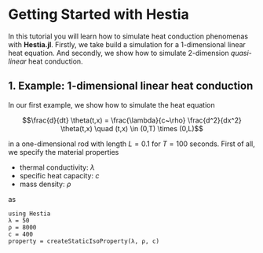 # Getting Started with Hestia

In this tutorial you will learn how to simulate heat conduction phenomenas with **Hestia.jl**. Firstly, we take build a simulation for a 1-dimensional linear heat equation. And secondly, we show how to simulate 2-dimension *quasi-linear* heat conduction.

## 1. Example: 1-dimensional linear heat conduction

In our first example, we show how to simulate the heat equation

```math
\frac{d}{dt} \theta(t,x) = \frac{\lambda}{c~\rho} \frac{d^2}{dx^2} \theta(t,x) \quad (t,x) \in (0,T) \times (0,L)
```

in a one-dimensional rod with length $L=0.1$ for $T=100$ seconds.  First of all, we specify the material properties
- thermal conductivity: $\lambda$
- specific heat capacity: $c$
- mass density: $\rho$

as

```@example linHE1_properties
using Hestia
λ = 50    
ρ = 8000
c = 400 
property = createStaticIsoProperty(λ, ρ, c)
```

